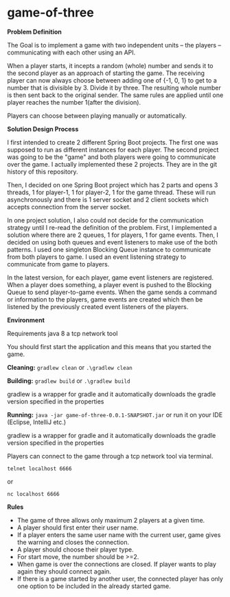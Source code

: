 # game-of-three

**Problem Definition**

The Goal is to implement a game with two independent units – the players –
communicating with each other using an API.

When a player starts, it incepts a random (whole) number and sends it to the second
player as an approach of starting the game. The receiving player can now always choose
between adding one of {-1, 0, 1} to get to a number that is divisible by 3. Divide it by three. The
resulting whole number is then sent back to the original sender. The same rules are applied until one player reaches the number 1(after the division).

Players can choose between playing manually or automatically.

**Solution Design Process**

I first intended to create 2 different Spring Boot projects. The first one was supposed 
to run as different instances for each player. The second project was going to be the "game"
and both players were going to communicate over the game. I actually implemented these 2 projects.
They are in the git history of this repository. 

Then, I decided on one Spring Boot project which has 2 parts and opens 3 threads,
1 for player-1, 1 for player-2, 1 for the game thread. These will run asynchronously and there is
1 server socket and 2 client sockets which accepts connection from the server socket. 

In one project solution, I also could not decide for the communication strategy until I re-read the
definition of the problem. 
First, I implemented a solution where there are 2 queues, 1 for players, 1 for game events.
Then, I decided on using both queues and event listeners to make use of the both patterns.
I used one singleton Blocking Queue instance to communicate from both players to game. 
I used an event listening strategy to communicate from game to players.

In the latest version, for each player, game event listeners are registered. 
When a player does something, a player event is pushed to the Blocking Queue to send player-to-game events.
When the game sends a command or information to the players, 
game events are created which then be listened by the previously created event listeners of the players.

**Environment**

Requirements
java 8
a tcp network tool

You should first start the application and this means that you started the game.

**Cleaning:** 
`gradlew clean` or `.\gradlew clean`

**Building:** 
`gradlew build` or `.\gradlew build`

gradlew is a wrapper for gradle and it automatically 
downloads the gradle version specified in the properties

**Running:** 
`java -jar game-of-three-0.0.1-SNAPSHOT.jar` or run it on your IDE (Eclipse, IntelliJ etc.)

gradlew is a wrapper for gradle and it automatically downloads the gradle version specified in the properties

Players can connect to the game through a tcp network tool via terminal.

``````````telnet localhost 6666``````````

or

``````````nc localhost 6666``````````

**Rules**

- The game of three allows only maximum 2 players at a given time.
- A player should first enter their user name.
- If a player enters the same user name with the current user, game gives the warning and closes the connection.
- A player should choose their player type.
- For start move, the number should be >=2.
- When game is over the connections are closed. If player wants to play again they should connect again.
- If there is a game started by another user, the connected player has only one option to be included in the already started game.
